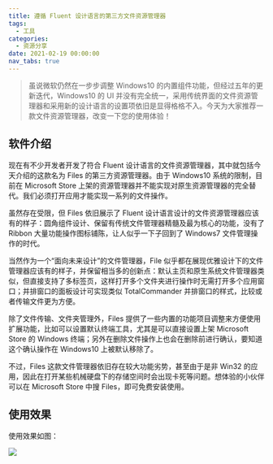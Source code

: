 ```yaml
---
title: 遵循 Fluent 设计语言的第三方文件资源管理器
tags:
  - 工具
categories:
  - 资源分享
date: 2021-02-19 00:00:00
nav_tabs: true
---
```


> 虽说微软仍然在一步步调整 Windows10 的内置组件功能，但经过五年的更新迭代，Windows10 的 UI 并没有完全统一，采用传统界面的文件资源管理器和采用新的设计语言的设置项依旧是显得格格不入。今天为大家推荐一款文件资源管理器，改变一下您的使用体验！

<!-- more -->

## 软件介绍

现在有不少开发者开发了符合 Fluent 设计语言的文件资源管理器，其中就包括今天介绍的这款名为 Files 的第三方资源管理器。由于 Windows10 系统的限制，目前在 Microsoft Store 上架的资源管理器并不能实现对原生资源管理器的完全替代。我们必须打开应用才能实现一系列的文件操作。

虽然存在受限，但 Files 依旧展示了 Fluent 设计语言设计的文件资源管理器应该有的样子：圆角组件设计、保留有传统文件管理器精髓及最为核心的功能，没有了 Ribbon 大量功能操作图标铺陈，让人似乎一下子回到了 Windows7 文件管理操作的时代。

当然作为一个“面向未来设计”的文件管理器，File 似乎都在展现优雅设计下的文件管理器应该有的样子，并保留相当多的创新点：默认主页和原生系统文件管理器类似，但直接支持了多标签页，这样打开多个文件夹进行操作时无需打开多个应用窗口；并排窗口的面板设计可实现类似 TotalCommander 并排窗口的样式，比较或者传输文件更为方便。

除了文件传输、文件夹管理外，Files 提供了一些内置的功能项目调整来方便使用扩展功能，比如可以设置默认终端工具，尤其是可以直接设置上架 Microsoft Store 的 Windows 终端；另外在删除文件操作上也会在删除前进行确认，要知道这个确认操作在 Windows10 上被默认移除了。

不过，Files 这款文件管理器依旧存在较大功能劣势，甚至由于是非 Win32 的应用，因此在打开某些机械硬盘下的存储空间时会出现卡死等问题。想体验的小伙伴可以在 Microsoft Store 中搜 Files，即可免费安装使用。

## 使用效果

使用效果如图：

![](https://cdn.dusays.com/2021/02/314-1.jpg)